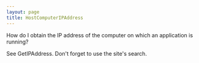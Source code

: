```yaml
---
layout: page
title: HostComputerIPAddress
---
```




How do I obtain the IP address of the computer on which an application is running?

See GetIPAddress. Don't forget to use the site's search.

